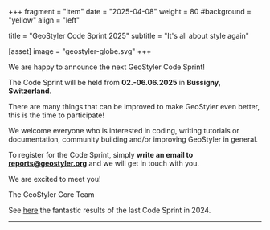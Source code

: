 +++
fragment = "item"
date = "2025-04-08"
weight = 80
#background = "yellow"
align = "left"

title = "GeoStyler Code Sprint 2025"
subtitle = "It's all about style again"

[asset]
    image = "geostyler-globe.svg"
+++

We are happy to announce the next GeoStyler Code Sprint!

The Code Sprint will be held from **02.-06.06.2025** in **Bussigny, Switzerland**.

There are many things that can be improved to make GeoStyler even better, this is the time to participate!

We welcome everyone who is interested in coding, writing tutorials or documentation, community building and/or improving GeoStyler in general.

To register for the Code Sprint, simply **write an email to reports@geostyler.org** and we will get in touch with you.

We are excited to meet you!

The GeoStyler Core Team

See [here](/codesprint-2024) the fantastic results of the last Code Sprint in 2024.

---
